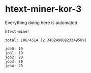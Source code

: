 # htext-miner-kor-3

Everything doing here is automated.

```
htext-miner

total: 106/4514 (2.3482498892334958%)

job0: 19
job1: 19
job2: 28
job3: 20
job4: 20
```